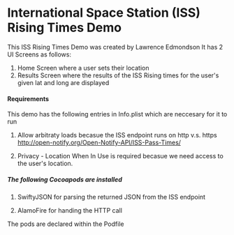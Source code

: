 #  International Space Station (ISS) Rising Times Demo

This ISS Rising Times Demo was created by Lawrence Edmondson
It has 2 UI Screens as follows:
1. Home Screen where a user sets their location
2. Results Screen where the results of the ISS Rising times for the user's given lat and long are displayed

#### Requirements
This demo has the following entries in Info.plist which are neccesary for it to run

1. Allow arbitraty loads becasue the ISS endpoint runs on http v.s. https
http://open-notify.org/Open-Notify-API/ISS-Pass-Times/

2. Privacy - Location When In Use is required becasue we need access to the user's location.

##### The following Cocoapods are installed
1. SwiftyJSON for parsing the returned JSON from the ISS endpoint

2. AlamoFire for handing the HTTP call

The pods are declared within the Podfile

